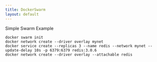 ```yaml
---
title: DockerSwarm
layout: default
---
```


Simple Swarm Example

    docker swarm init
    docker network create --driver overlay mynet
    docker service create --replicas 3 --name redis --network mynet --update-delay 10s -p 6379:6379 redis:3.0.6
    docker network create --driver overlay --attachable redis
